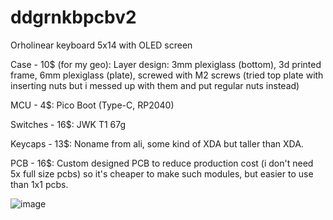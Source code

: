 # ddgrnkbpcbv2
Orholinear keyboard 5x14 with OLED screen

Case - 10$ (for my geo): Layer design: 3mm plexiglass (bottom), 3d printed frame, 6mm plexiglass (plate), screwed with M2 screws (tried top plate with inserting nuts but i messed up with them and put regular nuts instead)

MCU - 4$: Pico Boot (Type-C, RP2040)

Switches - 16$: JWK T1 67g

Keycaps - 13$: Noname from ali, some kind of XDA but taller than XDA.

PCB - 16$: Custom designed PCB to reduce production cost (i don't need 5x full size pcbs) so it's cheaper to make such modules, but easier to use than 1x1 pcbs.

![image](https://github.com/DeadGrin/ddgrnkbpcbv2/assets/86728543/fa0761f1-5fa2-4ef6-a408-319366891fa6)
